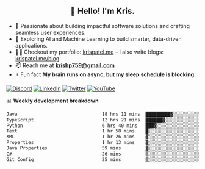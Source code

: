 <h2 align="center">👋 Hello! I'm Kris.</h2>

- 🚀 Passionate about building impactful software solutions and crafting seamless user experiences.<br>
- 🤖 Exploring AI and Machine Learning to build smarter, data-driven applications.<br>
- 👨‍💻 Checkout my portfolio: [krispatel.me](https://krispatel.me) – I also write blogs: [krispatel.me/blog](https://krispatel.me/blog)
- 📫 Reach me at **krishp759@gmail.com**<br>
- ⚡ Fun fact **My brain runs on async, but my sleep schedule is blocking.**

[![Discord](https://img.shields.io/badge/discord-36393e?style=for-the-badge&logo=discord&logoColor=#5865F2)](https://discord.gg/684004012210651146)
[![LinkedIn](https://img.shields.io/badge/linkedin-0072b1?style=for-the-badge&logo=linkedin&logoColor=#0A66C2)](linkedin.com/in/kris-patel-985158250/)
[![Twitter](https://img.shields.io/badge/Twitter-1DA1F2?style=for-the-badge&logo=twitter&logoColor=white)](https://twitter.com/Kris__Logan)
[![YouTube](https://img.shields.io/badge/YouTube-FF0000?style=for-the-badge&logo=youtube&logoColor=white)](https://youtube.com/@krisgenics4404) 

📊 **Weekly development breakdown**
<!--START_SECTION:waka-->

```txt
Java                               18 hrs 11 mins  █████████▓░░░░░░░░░░░░░░░   38.61 %
TypeScript                         12 hrs 21 mins  ██████▓░░░░░░░░░░░░░░░░░░   26.24 %
Python                             6 hrs 40 mins   ███▓░░░░░░░░░░░░░░░░░░░░░   14.19 %
Text                               1 hr 58 mins    █░░░░░░░░░░░░░░░░░░░░░░░░   04.20 %
XML                                1 hr 26 mins    ▓░░░░░░░░░░░░░░░░░░░░░░░░   03.05 %
Properties                         1 hr 13 mins    ▓░░░░░░░░░░░░░░░░░░░░░░░░   02.59 %
Java Properties                    59 mins         ▓░░░░░░░░░░░░░░░░░░░░░░░░   02.11 %
C#                                 26 mins         ▒░░░░░░░░░░░░░░░░░░░░░░░░   00.93 %
Git Config                         25 mins         ▒░░░░░░░░░░░░░░░░░░░░░░░░   00.89 %
```

<!--END_SECTION:waka-->
